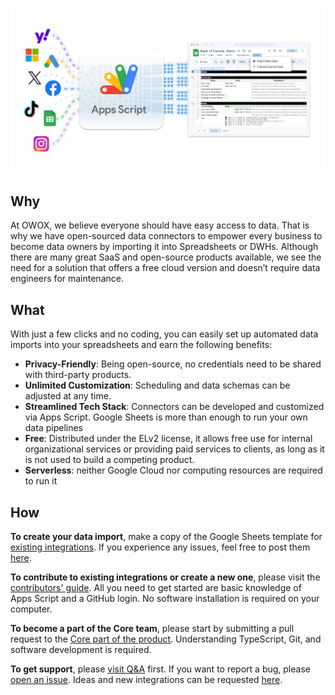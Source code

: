 ![JavaScript Open-Source Connectors](res/main-cover.png)
## Why
At OWOX, we believe everyone should have easy access to data. That is why we have open-sourced data connectors to empower every business to become data owners by importing it into Spreadsheets or DWHs.
Although there are many great SaaS and open-source products available, we see the need for a solution that offers a free cloud version and doesn’t require data engineers for maintenance.

## What
With just a few clicks and no coding, you can easily set up automated data imports into your spreadsheets and earn the following benefits:
- **Privacy-Friendly**: Being open-source, no credentials need to be shared with third-party products.
- **Unlimited Customization**: Scheduling and data schemas can be adjusted at any time.
- **Streamlined Tech Stack**: Connectors can be developed and customized via Apps Script. Google Sheets is more than enough to run your own data pipelines
- **Free**: Distributed under the ELv2 license, it allows free use for internal organizational services or providing paid services to clients, as long as it is not used to build a competing product.
- **Serverless**: neither Google Cloud nor computing resources are required to run it


## How
**To create your data import**, make a copy of the Google Sheets template for [existing integrations](tree/main/src/Integrations). If you experience any issues, feel free to post them [here](issues).

**To contribute to existing integrations or create a new one**, please visit the [contributors' guide](CONTRIBUTING.md). All you need to get started are basic knowledge of Apps Script and a GitHub login. No software installation is required on your computer.

**To become a part of the Core team**, please start by submitting a pull request to the [Core part of the product](tree/main/src/Core). Understanding TypeScript, Git, and software development is required.

**To get support**, please [visit Q&A](discussions/categories/q-a) first. If you want to report a bug, please [open an issue](issues). Ideas and new integrations can be requested [here](discussions/categories/ideas).